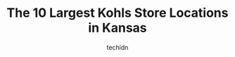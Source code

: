 ---
layout: ampstory
image: https://i0.wp.com/www.depkes.org/wp-content/uploads/2023/06/kohls-0-in-kansas-1685968684.jpeg?resize=640,853
author: techidn
featured: false
description: Discover the impressive array of Kohls options in Kansas, where you can find 10 of the largest Kohls establishments in the area. From renowned classics to hidden gems, Kansas offers a divers
title: The 10 Largest Kohls Store Locations in Kansas
cover:
   title: The 10 Largest Kohls Store Locations in Kansas
   subtitle: Rickpate
   background: https://www.depkes.org/wp-content/uploads/2023/06/kohls-0-in-kansas-1685968684.jpeg

pages: 
 - layout: thirds
   top: <h1>#1 Kohls</h1>
   bottom: "<p>Im only writing this review based on my most recent visits, especially yesterday. I went in looking for a half off sale item which, according to the website/app, is in s</p>"
   background: https://www.depkes.org/wp-content/uploads/2023/06/kohls-1-in-kansas-1685968685.jpeg
   backgroundblur: true
 - layout: thirds
   top: <h1>#2 Kohls</h1>
   bottom: "<p>8500 N Madison Ave, Kansas City, MO 64155, United States</p>"
   background: https://www.depkes.org/wp-content/uploads/2023/06/kohls-2-in-kansas-1685968685.jpeg
   cta:
      link: https://www.depkes.org/blog/the-10-largest-kohls-store-locations-in-kansas/
      text: The 10 Largest Kohls Store Locations in Kansas
 - layout: thirds
   top: <h1>#3 Kohls</h1>
   bottom: "<p>11585 Metcalf Ave, Overland Park, KS 66210, United States</p>"
   background: https://www.depkes.org/wp-content/uploads/2023/06/kohls-3-in-kansas-1685968685.jpeg
   cta:
      link: https://www.depkes.org/blog/the-10-largest-kohls-store-locations-in-kansas/
      text: The 10 Largest Kohls Store Locations in Kansas
 - layout: thirds
   top: <h1>#4 Kohls</h1>
   bottom: "<p>6130 SW 17th St, Topeka, KS 66615, United States</p>"
   background: https://images.unsplash.com/photo-1608501821300-4f99e58bba77?ixlib=rb-4.0.3&ixid=MnwxMjA3fDB8MHxwaG90by1wYWdlfHx8fGVufDB8fHx8&auto=format&fit=crop&w=640&h=853&q=80
   cta:
      link: https://www.depkes.org/blog/the-10-largest-kohls-store-locations-in-kansas/
      text: The 10 Largest Kohls Store Locations in Kansas
 - layout: thirds
   top: <h1>#5 Kohls</h1>
   bottom: "<p>3561 N Rock Rd, Wichita, KS 67226, United States</p>"
   background: https://images.unsplash.com/photo-1533735380053-eb8d0759b24a?ixlib=rb-4.0.3&ixid=MnwxMjA3fDB8MHxwaG90by1wYWdlfHx8fGVufDB8fHx8&auto=format&fit=crop&w=640&h=853&q=80
   cta:
      link: https://www.depkes.org/blog/the-10-largest-kohls-store-locations-in-kansas/
      text: The 10 Largest Kohls Store Locations in Kansas
 - layout: thirds
   top: <h1>#6 Kohls</h1>
   bottom: "<p>2800 N Commerce Dr, Derby, KS 67037, United States</p>"
   background: https://images.unsplash.com/photo-1574169208507-84376144848b?ixlib=rb-4.0.3&ixid=MnwxMjA3fDB8MHxwaG90by1wYWdlfHx8fGVufDB8fHx8&auto=format&fit=crop&w=640&h=853&q=80
   cta:
      link: https://www.depkes.org/blog/the-10-largest-kohls-store-locations-in-kansas/
      text: The 10 Largest Kohls Store Locations in Kansas
 - layout: thirds
   top: <h1>#7 Kohls</h1>
   bottom: "<p>15500 Shawnee Mission Pkwy, Shawnee, KS 66217, United States</p>"
   background: https://images.unsplash.com/photo-1518640467707-6811f4a6ab73?ixlib=rb-4.0.3&ixid=MnwxMjA3fDB8MHxwaG90by1wYWdlfHx8fGVufDB8fHx8&auto=format&fit=crop&w=640&h=853&q=80
   cta:
      link: https://www.depkes.org/blog/the-10-largest-kohls-store-locations-in-kansas/
      text: The 10 Largest Kohls Store Locations in Kansas
 - layout: thirds
   middle: Continue reading...
   background: https://images.unsplash.com/photo-1620421680010-0766ff230392?ixlib=rb-4.0.3&ixid=MnwxMjA3fDB8MHxwaG90by1wYWdlfHx8fGVufDB8fHx8&auto=format&fit=crop&w=640&h=853&q=80
   cta:
      link: https://www.depkes.org/blog/the-10-largest-kohls-store-locations-in-kansas/
      text: The 10 Largest Kohls Store Locations in Kansas
      
---
